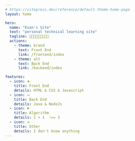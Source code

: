 ```yaml
---
# https://vitepress.dev/reference/default-theme-home-page
layout: home

hero:
  name: "Evan's Site"
  text: "personal technical learning site"
  tagline: 💯💯💯💯💯💯💯💯💯
  actions:
    - theme: brand
      text: Front End
      link: /frontend/index
    - theme: alt
      text: Back End
      link: /backend/index

features:
  - icon: ➕
    title: Front End
    details: HTML & CSS & Javascript
  - icon: ➖
    title: Back End
    details: Java & NodeJs
  - icon: ✖️
    title: Algorithm
    details: 1 + 1  !== 3
  - icon: ➗
    title: Other
    details: I don't know anything
---
```


